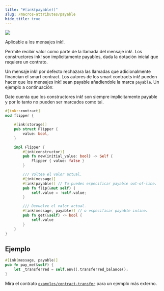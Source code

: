 ```yaml
---
title: "#[ink(payable)]"
slug: /macros-attributes/payable
hide_title: true
---
```


<img src="/img/title/text/payable.svg" className="titlePic" />

Aplicable a los mensajes ink!.

Permite recibir valor como parte de la llamada del mensaje ink!.
Los constructores ink! son implicitamente payables, dada la dotación inicial que requiere un contrato.

Un mensaje ink! por defecto rechazara las llamadas que adicionalmente financian el smart contract.
Los autores de los smart contracts ink! pueden hacer que los mensajes ink! sean payable 
añadiendole la marca `payable`. Un ejemplo a continuación: 


Date cuenta que los constructores ink! son siempre implicitamente payable y por lo tanto no pueden
ser marcados como tal.


```rust
#[ink::contract]
mod flipper {

    #[ink(storage)]
    pub struct Flipper {
        value: bool,
    }

    impl Flipper {
        #[ink(constructor)]
        pub fn new(initial_value: bool) -> Self {
            Flipper { value: false }
        }

        /// Voltea el valor actual.
        #[ink(message)]
        #[ink(payable)] // Tu puedes especificar payable out-of-line.
        pub fn flip(&mut self) {
            self.value = !self.value;
        }

        /// Devuelve el valor actual.
        #[ink(message, payable)] // o especificar payable inline.
        pub fn get(&self) -> bool {
            self.value
        }
    }
}
```

## Ejemplo

```rust
#[ink(message, payable)]
pub fn pay_me(&self) {
    let _transferred = self.env().transferred_balance();
}
```

Mira el contrato [`examples/contract-transfer`](https://github.com/paritytech/ink-examples/blob/main/contract-transfer/lib.rs) para un ejemplo más externo.

